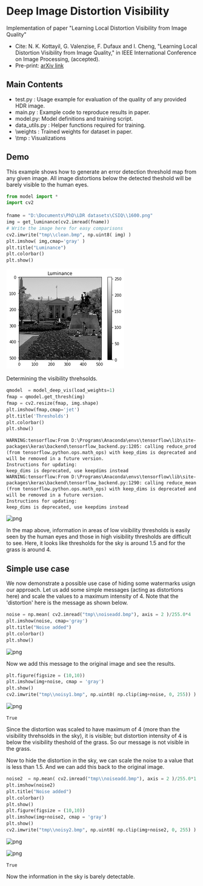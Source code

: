 
# Deep Image Distortion Visibility
Implementation of paper "Learning Local Distortion Visibility from Image Quality"
* Cite: N. K. Kottayil, G. Valenzise, F. Dufaux and I. Cheng, "Learning Local Distortion Visibility from Image Quality," in IEEE International Conference on Image Processing, (accepted).
* Pre-print: [arXiv link](https://arxiv.org/abs/1803.04053)

## Main Contents
* test.py : Usage example for evaluation of the quality of any provided HDR image.
* main.py : Example code to reproduce results in paper. 
* model.py: Model definitions and training script.
* data_utils.py : Helper functions required for training.
* \weights : Trained weights for dataset in paper.
* \tmp : Visualizations


## Demo

This example shows how to generate an error detection threshold map from any given image. All image distortions below the detected theshold will be barely visible to the human eyes.


```python
from model import *
import cv2

fname = "D:\Documents\PhD\LDR datasets\CSIQ\\1600.png"
img = get_luminance(cv2.imread(fname))
# Write the image here for easy comparisons
cv2.imwrite("tmp\\clean.bmp", np.uint8( img) )
plt.imshow( img,cmap='gray' )
plt.title("Luminance")
plt.colorbar()
plt.show()
```
  

![png](tmp/output_1_2.png)


Determining the visibility threhsolds. 


```python
qmodel  = model_deep_vis(load_weights=1)
fmap = qmodel.get_thresh(img)
fmap = cv2.resize(fmap, img.shape)
plt.imshow(fmap,cmap='jet')
plt.title('Thresholds')
plt.colorbar()
plt.show()
```

    WARNING:tensorflow:From D:\Programs\Anaconda\envs\tensorflow\lib\site-packages\keras\backend\tensorflow_backend.py:1205: calling reduce_prod (from tensorflow.python.ops.math_ops) with keep_dims is deprecated and will be removed in a future version.
    Instructions for updating:
    keep_dims is deprecated, use keepdims instead
    WARNING:tensorflow:From D:\Programs\Anaconda\envs\tensorflow\lib\site-packages\keras\backend\tensorflow_backend.py:1290: calling reduce_mean (from tensorflow.python.ops.math_ops) with keep_dims is deprecated and will be removed in a future version.
    Instructions for updating:
    keep_dims is deprecated, use keepdims instead
    


![png](output_3_1.png)


In the map above, information in areas of low visibility thresholds is easily seen by the human eyes and those in high visibility thresholds are difficult to see. Here, it looks like thresholds for the sky is around 1.5 and for the grass is around 4.

## Simple use case

We now demonstrate a possible use case of hiding some watermarks usign our approach. Let us add some simple messages (acting as distortions here) and scale the values to a maximum intensity of 4. Note that the 'distortion' here is the message as shown below.


```python
noise = np.mean( cv2.imread("tmp\\noiseadd.bmp"), axis = 2 )/255.0*4
plt.imshow(noise, cmap='gray')
plt.title("Noise added")
plt.colorbar()
plt.show()
```


![png](output_5_0.png)


Now we add this message to the original image and see the results.


```python
plt.figure(figsize = (10,10))
plt.imshow(img+noise, cmap = 'gray')
plt.show()
cv2.imwrite("tmp\\noisy1.bmp", np.uint8( np.clip(img+noise, 0, 255)) )
```


![png](output_7_0.png)





    True



Since the distortion was scaled to have maximum of 4 (more than the visibility threhsolds in the sky), it is visible; but distortion intensity of 4 is below the visibility theshold of the grass. So our message is not visible in the grass.

Now to hide the distortion in the sky, we can scale the noise to a value that is less than 1.5. And we can add this back to the original image.


```python
noise2  = np.mean( cv2.imread("tmp\\noiseadd.bmp"), axis = 2 )/255.0*1.5
plt.imshow(noise2)
plt.title("Noise added")
plt.colorbar()
plt.show()
plt.figure(figsize = (10,10))
plt.imshow(img+noise2, cmap = 'gray')
plt.show()
cv2.imwrite("tmp\\noisy2.bmp", np.uint8( np.clip(img+noise2, 0, 255) ) )
```


![png](output_9_0.png)



![png](output_9_1.png)





    True



Now the information in the sky is barely detectable. 
